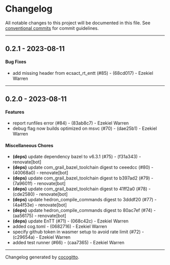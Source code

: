 # Changelog
All notable changes to this project will be documented in this file. See [conventional commits](https://www.conventionalcommits.org/) for commit guidelines.

- - -
## 0.2.1 - 2023-08-11
#### Bug Fixes
- add missing header from ecsact_rt_entt (#85) - (68cd017) - Ezekiel Warren

- - -

## 0.2.0 - 2023-08-11
#### Features
- report runfiles error (#84) - (83ab8c7) - Ezekiel Warren
- debug flag now builds optimized on msvc (#70) - (dae25b1) - Ezekiel Warren
#### Miscellaneous Chores
- **(deps)** update dependency bazel to v6.3.1 (#75) - (f31a343) - renovate[bot]
- **(deps)** update com_grail_bazel_toolchain digest to ceeedcc (#80) - (40068a0) - renovate[bot]
- **(deps)** update com_grail_bazel_toolchain digest to b397ad2 (#79) - (7a9601f) - renovate[bot]
- **(deps)** update com_grail_bazel_toolchain digest to 41ff2a0 (#78) - (cde2580) - renovate[bot]
- **(deps)** update hedron_compile_commands digest to 3dddf20 (#77) - (4a4f53e) - renovate[bot]
- **(deps)** update hedron_compile_commands digest to 80ac7ef (#74) - (aa56175) - renovate[bot]
- **(deps)** update EnTT (#71) - (068c42c) - Ezekiel Warren
- added cog.toml - (0682716) - Ezekiel Warren
- specify github token in wasmer setup to avoid rate limit (#72) - (c29654a) - Ezekiel Warren
- added test runner (#66) - (caa7365) - Ezekiel Warren

- - -

Changelog generated by [cocogitto](https://github.com/cocogitto/cocogitto).